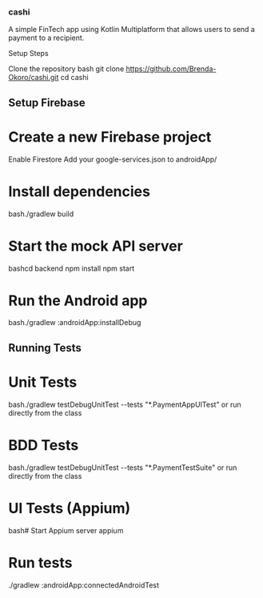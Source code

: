 ### cashi
A simple FinTech app using Kotlin Multiplatform that allows users to send a payment to a recipient.

Setup Steps

Clone the repository
bash git clone https://github.com/Brenda-Okoro/cashi.git
cd cashi

## Setup Firebase

# Create a new Firebase project
Enable Firestore
Add your google-services.json to androidApp/


# Install dependencies
bash./gradlew build

# Start the mock API server
bashcd backend
npm install
npm start

# Run the Android app
bash./gradlew :androidApp:installDebug


## Running Tests
# Unit Tests
bash./gradlew testDebugUnitTest --tests "*.PaymentAppUITest" or run directly from the class
# BDD Tests
bash./gradlew testDebugUnitTest --tests "*.PaymentTestSuite" or run directly from the class
# UI Tests (Appium)
bash# Start Appium server
appium
# Run tests
./gradlew :androidApp:connectedAndroidTest

